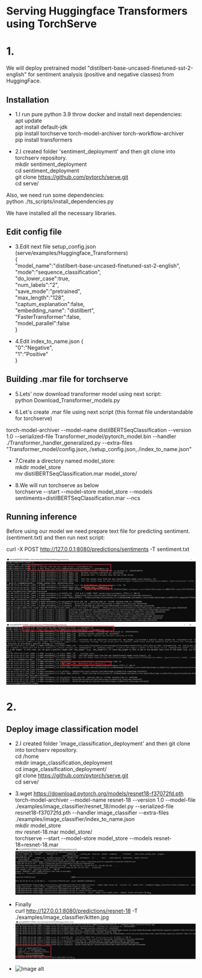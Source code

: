 # Serving Huggingface Transformers using TorchServe

# 1.

We will deploy pretrained model "distilbert-base-uncased-finetuned-sst-2-english" for sentiment analysis (positive and negative classes) from HuggingFace.

## Installation
* 1.I run pure python 3.9 throw docker and install next dependencies:<br/>
apt update <br/>
apt install default-jdk  <br/>
pip install torchserve torch-model-archiver torch-workflow-archiver <br/>
pip install transformers <br/>

* 2.I created folder 'sentiment_deployment' and then git clone into torchserv repository.<br/>
mkdir sentiment_deployment <br/>
cd sentiment_deployment <br/>
git clone https://github.com/pytorch/serve.git <br/>
cd serve/ <br/>

Also, we need run some dependencies: <br/>
python ./ts_scripts/install_dependencies.py

We have installed all the necessary libraries.

## Edit config file
* 3.Edit next file setup_config.json (serve/examples/Huggingface_Transformers) <br/>
{ <br/>
 "model_name":"distilbert-base-uncased-finetuned-sst-2-english", <br/>
 "mode":"sequence_classification", <br/>
 "do_lower_case":true, <br/>
 "num_labels":"2", <br/>
 "save_mode":"pretrained", <br/>
 "max_length":"128",<br/>
 "captum_explanation":false, <br/>
 "embedding_name": "distilbert", <br/>
 "FasterTransformer":false, <br/>
 "model_parallel":false <br/>
}

* 4.Edit index_to_name.json
{ <br/>
 "0":"Negative", <br/>
 "1":"Positive" <br/>
} <br/>
## Building .mar file for torchserve
* 5.Lets' now download transformer model using next script: <br/>
python Download_Transformer_models.py <br/>


* 6.Let's create .mar file using next script (this format file understandable for torchserve) <br/>

torch-model-archiver --model-name distilBERTSeqClassification --version 1.0 --serialized-file Transformer_model/pytorch_model.bin --handler ./Transformer_handler_generalized.py --extra-files "Transformer_model/config.json,./setup_config.json,./index_to_name.json"

* 7.Create a directory named model_store: <br/>
mkdir model_store <br/>
mv distilBERTSeqClassification.mar model_store/  <br/>

* 8.We will run torchserve as below <br/>
torchserve --start --model-store model_store --models sentiments=distilBERTSeqClassification.mar --ncs <br/>


## Running inference

Before using our model we need prepare text file for predicting sentiment.(sentiment.txt) and then run next script: <br/>

curl -X POST http://127.0.0.1:8080/predictions/sentiments -T sentiment.txt

![Image alt](https://github.com/shaimarus/torchserve_hugging/blob/main/Negative_examples.png)
![Image alt](https://github.com/shaimarus/torchserve_hugging/blob/main/Positive_examples.png)


# 2.

## Deploy image classification model

* 2.I created folder 'image_classification_deployment' and then git clone into torchserv repository.<br/>
cd /home <br/>
mkdir image_classification_deployment <br/>
cd image_classification_deployment/ <br/>
git clone https://github.com/pytorch/serve.git <br/>
cd serve/ <br/>

* 3.wget https://download.pytorch.org/models/resnet18-f37072fd.pth <br/>
torch-model-archiver --model-name resnet-18 --version 1.0 --model-file ./examples/image_classifier/resnet_18/model.py --serialized-file resnet18-f37072fd.pth --handler image_classifier --extra-files ./examples/image_classifier/index_to_name.json <br/>
mkdir model_store <br/>
mv resnet-18.mar model_store/ <br/>
torchserve --start --model-store model_store --models resnet-18=resnet-18.mar <br/>
![Image alt](https://github.com/shaimarus/torchserve_hugging/blob/main/install.jpg)

* Finally <br/>
curl http://127.0.0.1:8080/predictions/resnet-18 -T ./examples/image_classifier/kitten.jpg <br/>
![Image alt](https://github.com/shaimarus/torchserve_hugging/blob/main/inference.jpg)


* ![Image alt](https://github.com/pytorch/serve/blob/master/examples/image_classifier/kitten.jpg)
